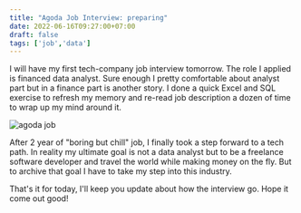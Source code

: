 ```yaml
---
title: "Agoda Job Interview: preparing"
date: 2022-06-16T09:27:00+07:00
draft: false
tags: ['job','data']
---
```


I will have my first tech-company job interview tomorrow. The role I applied is financed data analyst. Sure enough I pretty comfortable about analyst part but in a finance part is another story. I done a quick Excel and SQL exercise to refresh my memory and re-read job description a dozen of time to wrap up my mind around it.

![agoda job](/agoda.png)

After 2 year of "boring but chill" job, I finally took a step forward to a tech path. In reality my ultimate goal is not a data analyst but to be a freelance software developer and travel the world while making money on the fly. But to archive that goal I have to take my step into this industry.

That's it for today, I'll keep you update about how the interview go. Hope it come out good!